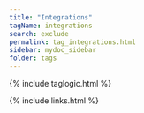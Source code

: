 ```yaml
---
title: "Integrations"
tagName: integrations
search: exclude
permalink: tag_integrations.html
sidebar: mydoc_sidebar
folder: tags
---
```

{% include taglogic.html %}

{% include links.html %}

